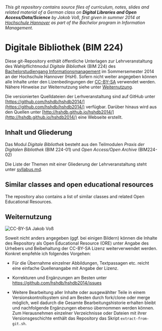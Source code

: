 *This git repository contains source files of curriculum, notes, slides and related material of a German class on **Digital Libraries and Open Access/Data/Science** by Jakob Voß, first given in summer 2014 at [Hochschule Hannover](http://www.hs-hannover.de/) as part of the Bachelor program in Information Management.*

# Digitale Bibliothek (BIM 224)

Diese git-Repository enthält öffentliche Unterlagen zur Lehrveranstaltung des
Wahlpflichtmodul *Digitale Bibliothek* (BIM 224) des [Bachelorstudiengang
Informationsmanagement](http://f3.hs-hannover.de/studium/bachelor/informationsmanagement/)
im Sommersemester 2014 an der Hochschule Hannover (HsH). Sofern nicht weiter
angegeben können alle Inhalte unter den Lizenbedingungen der [CC-BY-SA]
verwendet werden. Nähere Hinweise zur Weiternutzung siehe unter
[Weiternutzung](#weiternutzung).

Die versionierten Quelldateien der Lerhveranstaltung sind auf GitHub unter
[https://github.com/hshdb/hshdb2014/](https://github.com/hshdb/hshdb2014/)
verfügbar. Darüber hinaus wird aus den Quellen unter
[http://hshdb.github.io/hshdb2014/](http://hshdb.github.io/hshdb2014/) eine
Webseite erstellt.

## Inhalt und Gliederung

Das Modul *Digitale Bibliothek* besteht aus den Teilmodulen *Praxis der
Digitalen Bibliothek* (BIM 224-01) und *Open Access/Open Archive* (BIM224-02)

Die Liste der Themen mit einer Gliederung der Lehrveranstaltung steht unter
[syllabus.md](syllabus.md).

## Similar classes and open educational resources

The repository also contains a list of similar
classes and related Open Educational Resources.

## Weiternutzung

[CC-BY-SA]: http://creativecommons.org/licenses/by-sa/3.0/

![CC-BY-SA](cc-by-sa.png) Jakob Voß

Soweit nicht anders angegeben (ggf. bei einigen Bildern) können die Inhalte des
Repository als Open Educational Resource (ORE) unter Angabe des Urhebers und
Beibehaltung der CC-BY-SA Lizenz weiterverwendet werden. Konkret empfehle ich
folgendes Vorgehen:

* Für die Übernahme einzelner Abbildungen, Textpassagen etc. reicht eine 
  einfache Quellenangabe mit Angabe der Lizenz.

* Korrekturen und Ergänzungen am Besten unter
  <https://github.com/hshdb/hshdb2014/issues>

* Weitere Bearbeitung aller Inhalte oder ausgewählter Teile in einem
  Versionskontrollsystem sind am Besten durch fork/clone oder merge möglich,
  weil dadurch die Gesamte Bearbeitungshistorie erhalten bleibt und nachfolgende
  Ergänzungen ebenso übernommen werden können. Zum Herausnehmen einzelner
  Verzeichnisse oder Dateien mit ihrer Versionsgeschichte enthält das Repository
  das Skript `extract-from-git.sh`.

